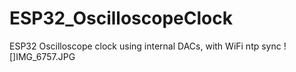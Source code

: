 # ESP32_OscilloscopeClock
ESP32 Oscilloscope clock using internal DACs, with WiFi ntp sync
![]IMG_6757.JPG
